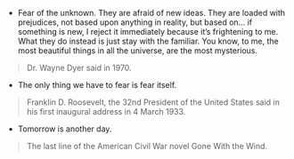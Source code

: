 - Fear of the unknown. They are afraid of new ideas. They are loaded with prejudices, not based upon anything in reality, but based on… if something is new, I reject it immediately because it’s frightening to me. What they do instead is just stay with the familiar. You know, to me, the most beautiful things in all the universe, are the most mysterious.

> Dr. Wayne Dyer said in 1970.

- The only thing we have to fear is fear itself.
 
> Franklin D. Roosevelt, the 32nd President of the United States said in his first inaugural address in 4 March 1933.

- Tomorrow is another day.

> The last line of the American Civil War novel Gone With the Wind.
